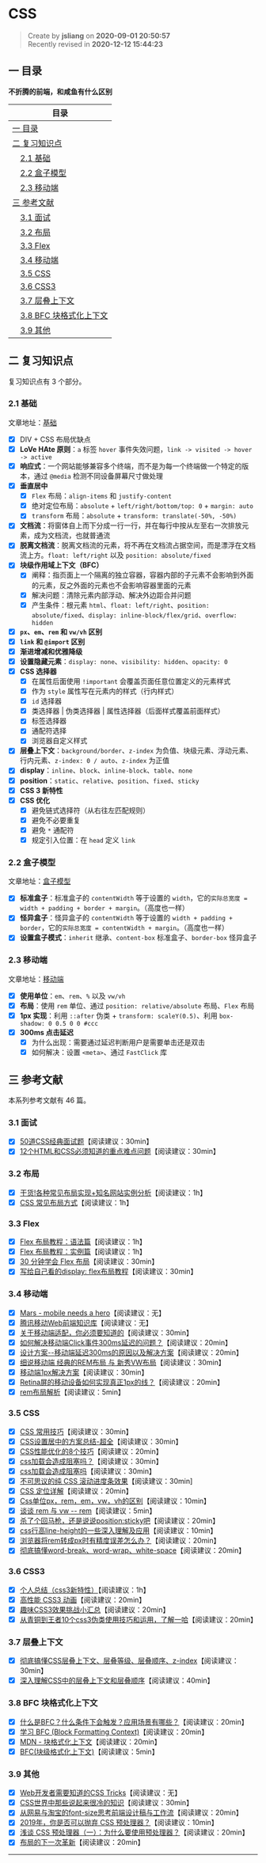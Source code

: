 CSS
===

> Create by **jsliang** on **2020-09-01 20:50:57**  
> Recently revised in **2020-12-12 15:44:23**

<!-- 目录开始 -->
## 一 目录

**不折腾的前端，和咸鱼有什么区别**

| 目录 |
| --- |
| [一 目录](#chapter-one) |
| [二 复习知识点](#chapter-two) |
| &emsp;[2.1 基础](#chapter-two-one) |
| &emsp;[2.2 盒子模型](#chapter-two-two) |
| &emsp;[2.3 移动端](#chapter-two-three) |
| [三 参考文献](#chapter-three) |
| &emsp;[3.1 面试](#chapter-three-one) |
| &emsp;[3.2 布局](#chapter-three-two) |
| &emsp;[3.3 Flex](#chapter-three-three) |
| &emsp;[3.4 移动端](#chapter-three-four) |
| &emsp;[3.5 CSS](#chapter-three-five) |
| &emsp;[3.6 CSS3](#chapter-three-six) |
| &emsp;[3.7 层叠上下文](#chapter-three-seven) |
| &emsp;[3.8 BFC 块格式化上下文](#chapter-three-eight) |
| &emsp;[3.9 其他](#chapter-three-night) |
<!-- 目录结束 -->

## 二 复习知识点



复习知识点有 3 个部分。

### 2.1 基础



文章地址：[基础](https://github.com/LiangJunrong/document-library/blob/master/%E7%B3%BB%E5%88%97-%E9%9D%A2%E8%AF%95%E8%B5%84%E6%96%99/CSS/%E5%9F%BA%E7%A1%80.md)

* [x] DIV + CSS 布局优缺点
* [x] **LoVe HAte 原则**：`a` 标签 `hover` 事件失效问题，`link -> visited -> hover -> active`
* [x] **响应式**：一个网站能够兼容多个终端，而不是为每一个终端做一个特定的版本，通过 `@media` 检测不同设备屏幕尺寸做处理
* [x] **垂直居中**
  * [x] `Flex` 布局：`align-items` 和 `justify-content`
  * [x] 绝对定位布局：`absolute` + `left/right/bottom/top: 0` + `margin: auto`
  * [x] `transform` 布局：`absolute` + `transform: translate(-50%, -50%)`
* [x] **文档流**：将窗体自上而下分成一行一行，并在每行中按从左至右一次排放元素，成为文档流，也就普通流
* [x] **脱离文档流**：脱离文档流的元素，将不再在文档流占据空间，而是漂浮在文档流上方。`float: left/right` 以及 `position: absolute/fixed`
* [x] **块级作用域上下文（BFC）**
  * [x] 阐释：指页面上一个隔离的独立容器，容器内部的子元素不会影响到外面的元素，反之外面的元素也不会影响容器里面的元素
  * [x] 解决问题：清除元素内部浮动、解决外边距合并问题
  * [x] 产生条件：根元素 `html`、`float: left/right`、`position: absolute/fixed`、`display: inline-block/flex/grid`、`overflow: hidden`
* [x] **`px`、`em`、`rem` 和 `vw/vh` 区别**
* [x] **`link` 和 `@import` 区别**
* [x] **渐进增减和优雅降级**
* [x] **设置隐藏元素**：`display: none`、`visibility: hidden`、`opacity: 0`
* [x] **CSS 选择器**
  * [x] 在属性后面使用 `!important` 会覆盖页面任意位置定义的元素样式
  * [x] 作为 `style` 属性写在元素内的样式（行内样式）
  * [x] `id` 选择器
  * [x] 类选择器 | 伪类选择器 | 属性选择器（后面样式覆盖前面样式）
  * [x] 标签选择器
  * [x] 通配符选择
  * [x] 浏览器自定义样式
* [x] **层叠上下文**：`background/border`、`z-index` 为负值、块级元素、浮动元素、行内元素、`z-index: 0 / auto`、`z-index` 为正值
* [x] **display**：`inline`、`block`、`inline-block`、`table`、`none`
* [x] **position**：`static`、`relative`、`position`、`fixed`、`sticky`
* [x] **CSS 3 新特性**
* [x] **CSS 优化**
  * [x] 避免链式选择符（从右往左匹配规则）
  * [x] 避免不必要重复
  * [x] 避免 `*` 通配符
  * [x] 规定引入位置：在 `head` 定义 `link`

### 2.2 盒子模型



文章地址：[盒子模型](https://github.com/LiangJunrong/document-library/blob/master/%E7%B3%BB%E5%88%97-%E9%9D%A2%E8%AF%95%E8%B5%84%E6%96%99/CSS/%E7%9B%92%E5%AD%90%E6%A8%A1%E5%9E%8B.md)

* [x] **标准盒子**：标准盒子的 `contentWidth` 等于设置的 `width`，它的`实际总宽度 = width + padding + border + margin`。（高度也一样）
* [x] **怪异盒子**：怪异盒子的 `contentWidth` 等于设置的 `width + padding + border`，它的`实际总宽度 = contentWidth + margin`。（高度也一样）
* [x] **设置盒子模式**：`inherit` 继承、`content-box` 标准盒子、`border-box` 怪异盒子

### 2.3 移动端



文章地址：[移动端](https://github.com/LiangJunrong/document-library/blob/master/%E7%B3%BB%E5%88%97-%E9%9D%A2%E8%AF%95%E8%B5%84%E6%96%99/CSS/%E7%A7%BB%E5%8A%A8%E7%AB%AF.md)

* [x] **使用单位**：`em`、`rem`、`%` 以及 `vw/vh`
* [x] **布局**：使用 `rem` 单位、通过 `position: relative/absolute` 布局、`Flex` 布局
* [x] **1px 实现**：利用 `::after` 伪类 + `transform: scaleY(0.5)`、利用 `box-shadow: 0 0.5 0 0 #ccc`
* [x] **300ms 点击延迟**
  * [x] 为什么出现：需要通过延迟判断用户是需要单击还是双击
  * [x] 如何解决：设置 `<meta>`、通过 `FastClick` 库

## 三 参考文献



本系列参考文献有 46 篇。

### 3.1 面试



* [x] [50道CSS经典面试题](https://segmentfault.com/a/1190000013325778)【阅读建议：30min】
* [x] [12个HTML和CSS必须知道的重点难点问题](https://juejin.im/post/6844903567707357197)【阅读建议：30min】

### 3.2 布局



* [x] [干货!各种常见布局实现+知名网站实例分析](https://juejin.im/post/6844903574929932301)【阅读建议：1h】
* [x] [CSS 常见布局方式](https://juejin.im/post/599970f4518825243a78b9d5)【阅读建议：1h】

### 3.3 Flex



* [x] [Flex 布局教程：语法篇](http://www.ruanyifeng.com/blog/2015/07/flex-grammar.html)【阅读建议：1h】
* [x] [Flex 布局教程：实例篇](http://www.ruanyifeng.com/blog/2015/07/flex-examples.html)【阅读建议：1h】
* [x] [30 分钟学会 Flex 布局](https://zhuanlan.zhihu.com/p/25303493)【阅读建议：30min】
* [x] [写给自己看的display: flex布局教程](https://www.zhangxinxu.com/wordpress/2018/10/display-flex-css3-css/)【阅读建议：30min】

### 3.4 移动端



* [x] [Mars - mobile needs a hero](https://github.com/AlloyTeam/Mars)【阅读建议：无】
* [x] [腾讯移动Web前端知识库](https://github.com/hoosin/mobile-web-favorites)【阅读建议：无】
* [x] [关于移动端适配，你必须要知道的](https://juejin.im/post/6844903845617729549)【阅读建议：30min】
* [x] [如何解决移动端Click事件300ms延迟的问题？](https://zhuanlan.zhihu.com/p/69522350)【阅读建议：20min】
* [x] [设计方案--移动端延迟300ms的原因以及解决方案](https://www.cnblogs.com/chengxs/p/11064469.html)【阅读建议：20min】
* [x] [细说移动端 经典的REM布局 与 新秀VW布局](https://cloud.tencent.com/developer/article/1352187)【阅读建议：30min】
* [x] [移动端1px解决方案](https://juejin.im/post/5d19b729f265da1bb2774865)【阅读建议：30min】
* [x] [Retina屏的移动设备如何实现真正1px的线？](https://jinlong.github.io/2015/05/24/css-retina-hairlines/)【阅读建议：20min】
* [x] [rem布局解析](https://juejin.im/post/6844903671143088136)【阅读建议：5min】

### 3.5 CSS



* [x] [CSS 常用技巧](https://juejin.im/post/6844903619909648398)【阅读建议：30min】
* [x] [CSS设置居中的方案总结-超全](https://juejin.im/post/6844903560879013901)【阅读建议：30min】
* [x] [CSS性能优化的8个技巧](https://juejin.im/post/6844903649605320711?utm_source=gold_browser_extension)【阅读建议：20min】
* [x] [css加载会造成阻塞吗？](https://juejin.im/post/6844903667733118983?utm_source=gold_browser_extension)【阅读建议：30min】
* [x] [css加载会造成阻塞吗](https://segmentfault.com/a/1190000018130499)【阅读建议：30min】
* [x] [不可思议的纯 CSS 滚动进度条效果](https://juejin.im/post/6844903758074216462)【阅读建议：30min]
* [x] [CSS 定位详解](http://www.ruanyifeng.com/blog/2019/11/css-position.html)【阅读建议：20min】
* [x] [Css单位px，rem，em，vw，vh的区别](https://www.cnblogs.com/theblogs/p/10516098.html)【阅读建议：10min】
* [x] [谈谈 rem 与 vw -- rem](https://www.jianshu.com/p/1a9b5d48afa2)【阅读建议：5min】
* [x] [杀了个回马枪，还是说说position:sticky吧](https://www.zhangxinxu.com/wordpress/2018/12/css-position-sticky/)【阅读建议：20min】
* [x] [css行高line-height的一些深入理解及应用](https://www.zhangxinxu.com/wordpress/2009/11/css%E8%A1%8C%E9%AB%98line-height%E7%9A%84%E4%B8%80%E4%BA%9B%E6%B7%B1%E5%85%A5%E7%90%86%E8%A7%A3%E5%8F%8A%E5%BA%94%E7%94%A8/)【阅读建议：10min】
* [x] [浏览器将rem转成px时有精度误差怎么办？](https://www.zhihu.com/question/264372456)【阅读建议：20min】
* [x] [彻底搞懂word-break、word-wrap、white-space](https://juejin.im/post/6844903667863126030)【阅读建议：20min】

### 3.6 CSS3



* [x] [个人总结（css3新特性）](https://juejin.im/post/6844903518520901639)【阅读建议：1h】
* [x] [高性能 CSS3 动画](https://github.com/AlloyTeam/Mars/blob/master/performance/high-performance-css3-animation.md)【阅读建议：20min】
* [x] [趣味CSS3效果挑战小汇总](https://juejin.im/post/6844903896473665550)【阅读建议：20min】
* [x] [从青铜到王者10个css3伪类使用技巧和运用，了解一哈](https://juejin.im/post/6844903654756089864)【阅读建议：20min】

### 3.7 层叠上下文



* [x] [彻底搞懂CSS层叠上下文、层叠等级、层叠顺序、z-index](https://juejin.im/post/5b876f86518825431079ddd6)【阅读建议：30min】
* [x] [深入理解CSS中的层叠上下文和层叠顺序](https://www.zhangxinxu.com/wordpress/2016/01/understand-css-stacking-context-order-z-index/)【阅读建议：40min】

### 3.8 BFC 块格式化上下文



* [x] [什么是BFC？什么条件下会触发？应用场景有哪些？](http://47.98.159.95/my_blog/css/008.html)【阅读建议：20min】
* [x] [学习 BFC (Block Formatting Context)](https://juejin.im/post/6844903495108132877)【阅读建议：20min】
* [x] [MDN - 块格式化上下文](https://developer.mozilla.org/zh-CN/docs/Web/Guide/CSS/Block_formatting_context)【阅读建议：20min】
* [x] [BFC(块级格式化上下文)](https://www.jianshu.com/p/498145565e4f)【阅读建议：5min】

### 3.9 其他



* [x] [Web开发者需要知道的CSS Tricks](https://juejin.im/post/6844903576561516558)【阅读建议：无】
* [x] [CSS世界中那些说起来很冷的知识](https://juejin.im/post/6844903635248218126)【阅读建议：30min】
* [x] [从网易与淘宝的font-size思考前端设计稿与工作流](https://www.cnblogs.com/lyzg/p/4877277.html)【阅读建议：20min】
* [x] [2019年，你是否可以抛弃 CSS 预处理器？](https://aotu.io/notes/2019/10/29/css-preprocessor/index.html)【阅读建议：10min】
* [x] [浅谈 CSS 预处理器（一）：为什么要使用预处理器？](https://github.com/cssmagic/blog/issues/73)【阅读建议：20min】
* [x] [布局的下一次革新](https://juejin.im/post/6844903666374148103)【阅读建议：20min】

---


